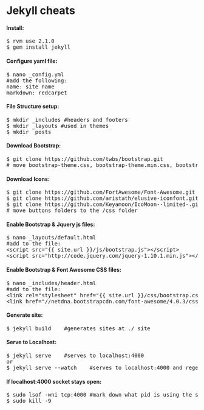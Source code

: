 Jekyll cheats
=============

<h4>Install:</h4>
<pre>
$ rvm use 2.1.0
$ gem install jekyll
</pre>

<h4>Configure yaml file:</h4>
<pre>
$ nano _config.yml
#add the following:
name: site name
markdown: redcarpet
</pre>

<h4>File Structure setup:</h4>
<pre>
$ mkdir _includes #headers and footers
$ mkdir _layouts #used in themes
$ mkdir _posts
</pre>

<h4>Download Bootstrap:</h4>
<pre>
$ git clone https://github.com/twbs/bootstrap.git
# move bootstrap-theme.css, bootstrap-theme.min.css, bootstrap.css, bootstrap.min.css to the /css folder
</pre>

<h4>Download Icons:</h4>
<pre>
$ git clone https://github.com/FortAwesome/Font-Awesome.git #Font Awesome
$ git clone https://github.com/aristath/elusive-iconfont.git #elusive
$ git clone https://github.com/Keyamoon/IcoMoon--limited-.git #icomoon
# move buttons folders to the /css folder
</pre>

<h4>Enable Bootstrap & Jquery js files:</h4>
<pre>
$ nano _layouts/default.html
#add to the file:
&lt;script src="{{ site.url }}/js/bootstrap.js"&gt;&lt;/script&gt;
&lt;script src="http://code.jquery.com/jquery-1.10.1.min.js"&gt;&lt;/script&gt;
</pre>

<h4>Enable Bootstrap & Font Awesome CSS files:</h4>
<pre>
$ nano _includes/header.html
#add to the file:
&lt;link rel="stylesheet" href="{{ site.url }}/css/bootstrap.css&gt;
&lt;link href="//netdna.bootstrapcdn.com/font-awesome/4.0.3/css/font-awesome.css" rel="stylesheet"&gt;
</pre>

<h4>Generate site:</h4>
<pre>
$ jekyll build    #generates sites at ./_site
</pre>

<h4>Serve to Localhost:</h4>
<pre>
$ jekyll serve    #serves to localhost:4000
or
$ jekyll serve --watch    #serves to localhost:4000 and regenerates for changes
</pre>

<h4>If localhost:4000 socket stays open:</h4>
<pre>
$ sudo lsof -wni tcp:4000 #mark down what pid is using the socket
$ sudo kill -9 <pid>
</pre>
